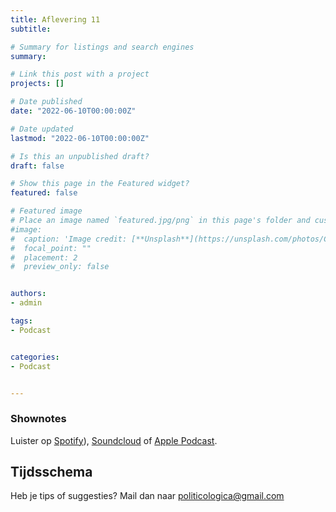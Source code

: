 ```yaml
---
title: Aflevering 11
subtitle: 

# Summary for listings and search engines
summary:

# Link this post with a project
projects: []

# Date published
date: "2022-06-10T00:00:00Z"

# Date updated
lastmod: "2022-06-10T00:00:00Z"

# Is this an unpublished draft?
draft: false

# Show this page in the Featured widget?
featured: false

# Featured image
# Place an image named `featured.jpg/png` in this page's folder and customize its options here.
#image:
#  caption: 'Image credit: [**Unsplash**](https://unsplash.com/photos/CpkOjOcXdUY)'
#  focal_point: ""
#  placement: 2
#  preview_only: false


authors:
- admin

tags:
- Podcast


categories:
- Podcast


---
```




### Shownotes

Luister op [Spotify]()), [Soundcloud]() of [Apple Podcast]().

## Tijdsschema


Heb je tips of suggesties? Mail dan naar politicologica@gmail.com
